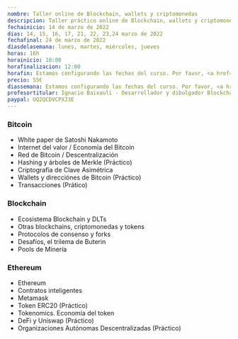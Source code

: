 ```yaml
---
nombre: Taller online de Blockchain, wallets y criptomonedas
descripcion: Taller práctico online de Blockchain, wallets y criptomonedas 
fechainicio: 14 de marzo de 2022
dias: 14, 15, 16, 17, 21, 22, 23,24 marzo de 2022
fechafinal: 24 de marzo de 2022
diasdelasemana: lunes, martes, miércoles, jueves
horas: 16h
horainicio: 10:00
horafinalizacion: 12:00
horafin: Estamos configurando las fechas del curso. Por favor, <a href="/preferencias.html">indícanos tus preferencias</a>
precio: 55€
diassemana: Estamos configurando las fechas del curso. Por favor, <a href="/preferencias.html">indícanos tus preferencias</a>
profesortitular: Ignacio Baixauli - Desarrollador y dibulgador Blockchain
paypal: UQ2QCDVCPXJ3E
---
```


### Bitcoin

* White paper de Satoshi Nakamoto
* Internet del valor / Economía del Bitcoin
* Red de Bitcoin / Descentralización
* Hashing y árboles de Merkle (Práctico)
* Criptografía de Clave Asimétrica
* Wallets y direcciónes de Bitcoin (Práctico)
* Transacciones (Prático)

### Blockchain

* Ecosistema Blockchain y DLTs
* Otras blockchains, criptomonedas y tokens
* Protocolos de consenso y forks
* Desafíos, el trilema de Buterin
* Pools de Minería

### Ethereum

* Ethereum
* Contratos inteligentes
* Metamask
* Token ERC20 (Práctico)
* Tokenomics. Economía del token
* DeFi y Uniswap (Práctico)
* Organizaciones Autónomas Descentralizadas (Práctico)
